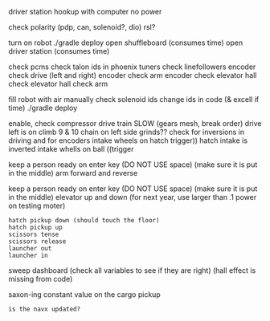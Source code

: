 driver station hookup with computer
no power


check polarity (pdp, can, solenoid?, dio)
rsl?

turn on robot
./gradle deploy
open shuffleboard (consumes time)
open driver station (consumes time)

check pcms
check talon ids in phoenix tuners
check linefollowers
encoder check drive (left and right)
encoder check arm
encoder check elevator
hall check elevator
hall check arm

fill robot with air manually
check solenoid ids
change ids in code (& excell if time)
./gradle deploy

enable, check compressor
drive train SLOW (gears mesh, break order)
	drive left is on climb 9 & 10
	chain on left side grinds??
check for inversions in driving and for encoders
intake wheels on hatch trigger))
	hatch intake is inverted
intake whells on ball ((trigger

keep a person ready on enter key (DO NOT USE space)
(make sure it is put in the middle)
arm forward and reverse

keep a person ready on enter key (DO NOT USE space)
(make sure it is put in the middle)
elevator up and down
	(for next year, use larger than .1 power on testing moter)


	hatch pickup down (should touch the floor)
	hatch pickup up
	scissors tense
	scissors release
	launcher out
	launcher in


sweep dashboard (check all variables to see if they are right)
	(hall effect is missing from code)


saxon-ing
	constant value on the cargo pickup

	is the navx updated?